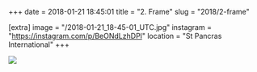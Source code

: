 +++
date = 2018-01-21 18:45:01
title = "2. Frame"
slug = "2018/2-frame"

[extra]
image = "/2018-01-21_18-45-01_UTC.jpg"
instagram = "https://instagram.com/p/BeONdLzhDPl"
location = "St Pancras International"
+++

<img src="/2018-01-21_18-45-01_UTC.jpg" />
